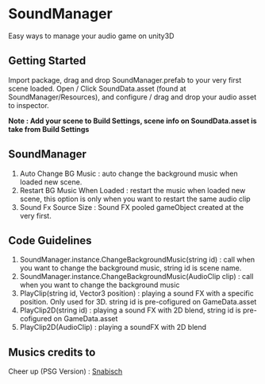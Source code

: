 # SoundManager

Easy ways to manage your audio game on unity3D

## Getting Started

Import package, drag and drop SoundManager.prefab to your very first scene loaded. Open / Click SoundData.asset (found at SoundManager/Resources), and configure / drag and drop your audio asset to inspector.

**Note : Add your scene to Build Settings, scene info on SoundData.asset is take from Build Settings**

## SoundManager

1. Auto Change BG Music : auto change the background music when loaded new scene.
2. Restart BG Music When Loaded : restart the music when loaded new scene, this option is only when you want to restart the same audio clip
3. Sound Fx Source Size : Sound FX pooled gameObject created at the very first.

## Code Guidelines

1. SoundManager.instance.ChangeBackgroundMusic(string id) : call when you want to change the background music, string id is scene name.
2. SoundManager.instance.ChangeBackgroundMusic(AudioClip clip) : call when you want to change the background music
3. PlayClip(string id, Vector3 position) : playing a sound FX with a specific position. Only used for 3D. string id is pre-cofigured on GameData.asset
4. PlayClip2D(string id) : playing a sound FX with 2D blend, string id is pre-cofigured on GameData.asset
5. PlayClip2D(AudioClip) : playing a soundFX with 2D blend

## Musics credits to

Cheer up (PSG Version) : [Snabisch](http://opengameart.org/users/snabisch)